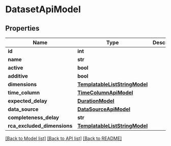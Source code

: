 # DatasetApiModel

## Properties
Name | Type | Description | Notes
------------ | ------------- | ------------- | -------------
**id** | **int** |  | [optional] 
**name** | **str** |  | [optional] 
**active** | **bool** |  | [optional] 
**additive** | **bool** |  | [optional] 
**dimensions** | [**TemplatableListStringModel**](TemplatableListStringModel.md) |  | [optional] 
**time_column** | [**TimeColumnApiModel**](TimeColumnApiModel.md) |  | [optional] 
**expected_delay** | [**DurationModel**](DurationModel.md) |  | [optional] 
**data_source** | [**DataSourceApiModel**](DataSourceApiModel.md) |  | [optional] 
**completeness_delay** | **str** |  | [optional] 
**rca_excluded_dimensions** | [**TemplatableListStringModel**](TemplatableListStringModel.md) |  | [optional] 

[[Back to Model list]](../README.md#documentation-for-models) [[Back to API list]](../README.md#documentation-for-api-endpoints) [[Back to README]](../README.md)


